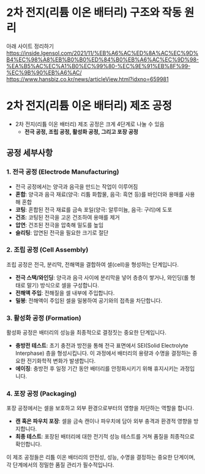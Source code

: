 # 2차 전지(리튬 이온 배터리) 구조와 작동 원리
아래 사이트 정리하기
https://inside.lgensol.com/2021/11/%EB%A6%AC%ED%8A%AC%EC%9D%B4%EC%98%A8%EB%B0%B0%ED%84%B0%EB%A6%AC%EC%9D%98-%EA%B5%AC%EC%A1%B0%EC%99%80-%EC%9E%91%EB%8F%99-%EC%9B%90%EB%A6%AC/
https://www.hansbiz.co.kr/news/articleView.html?idxno=659981


# 2차 전지(리튬 이온 배터리) 제조 공정

- 2차 전지(리튬 이온 배터리) 제조 공정은 크게 4단계로 나눌 수 있음
    - **전극 공정, 조립 공정, 활성화 공정, 그리고 포장 공정**

## 공정 세부사항
### 1. 전극 공정 (Electrode Manufacturing)
- 전극 공정에서는 양극과 음극을 만드는 작업이 이루어짐
- **혼합**: 양극과 음극 재료(양극: 리튬 화합물, 음극: 흑연 등)를 바인더와 용매를 사용해 혼합
- **코팅**: 혼합된 전극 재료를 금속 포일(양극: 알루미늄, 음극: 구리)에 도포
- **건조**: 코팅된 전극을 고온 건조하여 용매를 제거
- **압연**: 건조된 전극을 압축해 밀도를 높임
- **슬리팅**: 압연된 전극을 필요한 크기로 절단

### 2. 조립 공정 (Cell Assembly)
조립 공정은 전극, 분리막, 전해액을 결합하여 셀(cell)을 형성하는 단계입니다.
- **전극 스택/와인딩**: 양극과 음극 사이에 분리막을 넣어 층층이 쌓거나, 와인딩(롤 형태로 말기) 방식으로 셀을 구성합니다.
- **전해액 주입**: 전해질을 셀 내부에 주입합니다.
- **밀봉**: 전해액이 주입된 셀을 밀봉하여 공기와의 접촉을 차단합니다.

### 3. 활성화 공정 (Formation)
활성화 공정은 배터리의 성능을 최종적으로 결정짓는 중요한 단계입니다.
- **충방전 테스트**: 초기 충전과 방전을 통해 전극 표면에서 SEI(Solid Electrolyte Interphase) 층을 형성시킵니다. 이 과정에서 배터리의 용량과 수명을 결정하는 중요한 전기화학적 변화가 발생합니다.
- **에이징**: 충방전 후 일정 기간 동안 배터리를 안정화시키기 위해 휴지시키는 과정입니다.

### 4. 포장 공정 (Packaging)
포장 공정에서는 셀을 보호하고 외부 환경으로부터의 영향을 차단하는 역할을 합니다.
- **캔 혹은 파우치 포장**: 셀을 금속 캔이나 파우치에 담아 외부 충격과 환경적 영향을 방지합니다.
- **최종 테스트**: 포장된 배터리에 대한 전기적 성능 테스트를 거쳐 품질을 최종적으로 확인합니다.

이 제조 공정들은 리튬 이온 배터리의 안전성, 성능, 수명을 결정하는 중요한 단계이며, 각 단계에서의 정밀한 품질 관리가 필수적입니다.